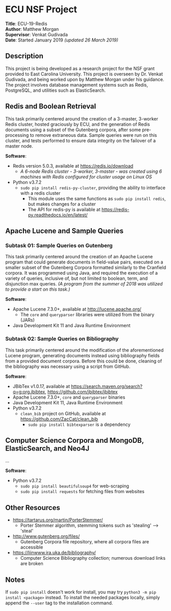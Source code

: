 # ECU NSF Project
**Title**: ECU-19-Redis
<br />
**Author**: Matthew Morgan
<br />
**Supervisor**: Venkat Gudivada
<br />
**Date**: Started January 2019 _(updated 26 March 2019)_

## **Description**
This project is being developed as a research project for the NSF grant provided to East Carolina University. This project is overseen by Dr. Venkat Gudivada, and being worked upon by Matthew Morgan under his guidance. The project involves database management systems such as Redis, PostgreSQL, and utilities such as ElasticSearch.

## **Redis** and Boolean Retrieval
This task primarily centered around the creation of a 3-master, 3-worker Redis cluster, hosted graciously by ECU, and the generation of Redis documents using a subset of the Gutenberg corpora, after some pre-processing to remove extraneous data. Sample queries were run on this cluster, and tests performed to ensure data integrity on the failover of a master node.

**Software**:
+ Redis version 5.0.3, available at https://redis.io/download
    + _A 6-node Redis cluster - 3-worker, 3-master - was created using 6 machines with Redis configured for cluster usage on Linux OS_
+ Python v3.7.2
  + `sudo pip install redis-py-cluster`, providing the ability to interface with a redis cluster
    + This module uses the same functions as `sudo pip install redis`, but makes changes for a cluster
    + The API for redis-py is available at https://redis-py.readthedocs.io/en/latest/

## **Apache Lucene** and Sample Queries
### Subtask 01: Sample Queries on Gutenberg
This task primarily centered around the creation of an Apache Lucene program that could generate documents in field-value pairs, executed on a smaller subset of the Gutenberg Corpora formatted similarly to the Cranfield corpora. It was programmed using Java, and required the execution of a variety of queries, inclusive of, but not limited to boolean, term, and disjunction max queries. _(A program from the summer of 2018 was utilized to provide a start on this task.)_

**Software**:
+ Apache Lucene 7.3.0+, available at http://lucene.apache.org/
  + The `core` and `queryparser` libraries were utilized from the binary (JARs)
+ Java Development Kit 11 and Java Runtime Environment

### Subtask 02: Sample Queries on Bibliography
This task primarily centered around the modification of the aforementioned Lucene program, generating documents instead using bibliography fields from a provided document corpora. Before this could be done, cleaning of the bibliography was necessary using a script from GitHub.

**Software**:
+ JBibTex v1.0.17, available at https://search.maven.org/search?q=g:org.jbibtex, https://github.com/jbibtex/jbibtex
+ Apache Lucene 7.3.0+, `core` and `queryparser` binaries
+ Java Development Kit 11, Java Runtime Environment
+ Python v3.7.2
  + `clean_bib` project on GitHub, available at https://github.com/ZacCat/clean_bib
    + `sudo pip install bibtexparser` is a dependency

## **Computer Science Corpora** and MongoDB, ElasticSearch, and Neo4J
...

**Software**:
+ Python v3.7.2
  + `sudo pip install beautifulsoup4` for web-scraping
  + `sudo pip install requests` for fetching files from websites

## **Other Resources**
+ https://tartarus.org/martin/PorterStemmer/
  + Porter Stemmer algorithm, stemming tokens such as 'stealing' --> 'steal'
+ http://www.gutenberg.org/files/
  + Gutenberg Corpora file repository, where all corpora files are accessible
+ https://liinwww.ira.uka.de/bibliography/
  + Computer Science Bibliography collection; numerous download links are broken

## Notes
If `sudo pip install` doesn't work for install, you may try `python3 -m pip install <package>` instead. To install the needed packages locally, simply append the `--user` tag to the installation command.
